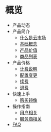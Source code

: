 # 概览
- 产品动态
- 产品简介
   - [什么是云市场](/introduction/concept.md)
   - [基础概念](/introduction/glossary.md)
   - [产品价值](/introduction/adwantages.md)
   - [商品列表](/introduction/product_list.md)
- 产品价格
   - [计费说明](/buy/charge.md)
   - [配置变更](/buy/configuration.md)
   - [续费](/buy/renew.md)
   - [退费](/buy/refund.md)
- 快速上手
   - [购买镜像](/fast/purchaseimage.md)
- 操作指南
   - [用户相关](/guide/buyerinfo.md)
   - [服务商相关](/guide/sellerinfo.md)
- [FAQ](/support/faqs.md)
